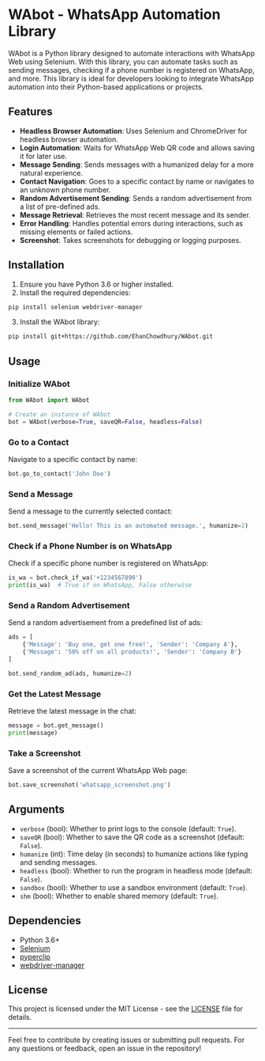 # WAbot - WhatsApp Automation Library

WAbot is a Python library designed to automate interactions with WhatsApp Web using Selenium. With this library, you can automate tasks such as sending messages, checking if a phone number is registered on WhatsApp, and more. This library is ideal for developers looking to integrate WhatsApp automation into their Python-based applications or projects.

## Features

- **Headless Browser Automation**: Uses Selenium and ChromeDriver for headless browser automation.
- **Login Automation**: Waits for WhatsApp Web QR code and allows saving it for later use.
- **Message Sending**: Sends messages with a humanized delay for a more natural experience.
- **Contact Navigation**: Goes to a specific contact by name or navigates to an unknown phone number.
- **Random Advertisement Sending**: Sends a random advertisement from a list of pre-defined ads.
- **Message Retrieval**: Retrieves the most recent message and its sender.
- **Error Handling**: Handles potential errors during interactions, such as missing elements or failed actions.
- **Screenshot**: Takes screenshots for debugging or logging purposes.

## Installation

1. Ensure you have Python 3.6 or higher installed.
2. Install the required dependencies:

```bash
pip install selenium webdriver-manager
```

3. Install the WAbot library:

```bash
pip install git+https://github.com/EhanChowdhury/WAbot.git
```

## Usage

### Initialize WAbot

```python
from WAbot import WAbot

# Create an instance of WAbot
bot = WAbot(verbose=True, saveQR=False, headless=False)
```

### Go to a Contact

Navigate to a specific contact by name:

```python
bot.go_to_contact('John Doe')
```

### Send a Message

Send a message to the currently selected contact:

```python
bot.send_message('Hello! This is an automated message.', humanize=2)
```

### Check if a Phone Number is on WhatsApp

Check if a specific phone number is registered on WhatsApp:

```python
is_wa = bot.check_if_wa('+1234567890')
print(is_wa)  # True if on WhatsApp, False otherwise
```

### Send a Random Advertisement

Send a random advertisement from a predefined list of ads:

```python
ads = [
    {'Message': 'Buy one, get one free!', 'Sender': 'Company A'},
    {'Message': '50% off on all products!', 'Sender': 'Company B'}
]

bot.send_random_ad(ads, humanize=2)
```

### Get the Latest Message

Retrieve the latest message in the chat:

```python
message = bot.get_message()
print(message)
```

### Take a Screenshot

Save a screenshot of the current WhatsApp Web page:

```python
bot.save_screenshot('whatsapp_screenshot.png')
```

## Arguments

- `verbose` (bool): Whether to print logs to the console (default: `True`).
- `saveQR` (bool): Whether to save the QR code as a screenshot (default: `False`).
- `humanize` (int): Time delay (in seconds) to humanize actions like typing and sending messages.
- `headless` (bool): Whether to run the program in headless mode (default: `False`).
- `sandbox` (bool): Whether to use a sandbox environment (default: `True`).
- `shm` (bool): Whether to enable shared memory (default: `True`).  

## Dependencies

- Python 3.6+
- [Selenium](https://pypi.org/project/selenium/)
- [pyperclip](https://pypi.org/project/pyperclip/)
- [webdriver-manager](https://pypi.org/project/webdriver-manager/)

## License

This project is licensed under the MIT License - see the [LICENSE](LICENSE) file for details.

---

Feel free to contribute by creating issues or submitting pull requests. For any questions or feedback, open an issue in the repository!
